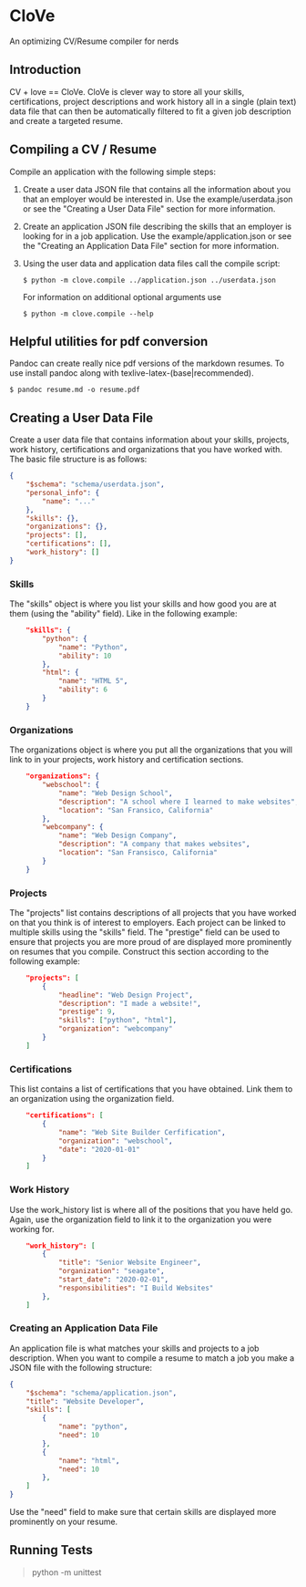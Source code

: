 # CloVe
An optimizing CV/Resume compiler for nerds

## Introduction
CV + love == CloVe. CloVe is clever way to store all your skills,
certifications, project descriptions and work history all in a single 
(plain text) data file that can then be automatically filtered to fit a given 
job description and create a targeted resume.

## Compiling a CV / Resume
Compile an application with the following simple steps:

1. Create a user data JSON file that contains all the information about you 
   that an employer would be interested in. Use the example/userdata.json or 
   see the "Creating a User Data File" section for more information.

2. Create an application JSON file describing the skills that an employer
   is looking for in a job application. Use the example/application.json or
   see the "Creating an Application Data File" section for more information.

3. Using the user data and application data files call the compile script:
   ```
   $ python -m clove.compile ../application.json ../userdata.json
   ```
   For information on additional optional arguments use
   ```
   $ python -m clove.compile --help
   ```

## Helpful utilities for pdf conversion
Pandoc can create really nice pdf versions of the markdown resumes. To use
install pandoc along with texlive-latex-(base|recommended).

```
$ pandoc resume.md -o resume.pdf
```

## Creating a User Data File
Create a user data file that contains information about your skills, projects,
work history, certifications and organizations that you have worked with. The 
basic file structure is as follows:

```json
{
    "$schema": "schema/userdata.json",
    "personal_info": {
        "name": "..."
    },
    "skills": {},
    "organizations": {},
    "projects": [],
    "certifications": [],
    "work_history": []
}
```

### Skills
The "skills" object is where you list your skills and how good you are
at them (using the "ability" field). Like in the following example:

```json
    "skills": {
        "python": {
            "name": "Python",
            "ability": 10
        },
        "html": {
            "name": "HTML 5",
            "ability": 6
        }
    }
```
### Organizations
The organizations object is where you put all the organizations that you will
link to in your projects, work history and certification sections. 

```json
    "organizations": {
        "webschool": {
            "name": "Web Design School",
            "description": "A school where I learned to make websites",
            "location": "San Fransico, California"
        },
        "webcompany": {
            "name": "Web Design Company",
            "description": "A company that makes websites",
            "location": "San Fransisco, California"
        }
    }
```

### Projects
The "projects" list contains descriptions of all projects that you have 
worked on that you think is of interest to employers. Each project can be 
linked to multiple skills using the "skills" field. The "prestige" field 
can be used to ensure that projects you are more proud of are displayed 
more prominently on resumes that you compile. Construct this section 
according to the following example:

```json
    "projects": [
        {
            "headline": "Web Design Project",
            "description": "I made a website!",
            "prestige": 9,
            "skills": ["python", "html"],
            "organization": "webcompany"
        }
    ]
```

### Certifications
This list contains a list of certifications that you have obtained. Link them
to an organization using the organization field.

```json
    "certifications": [
        {
            "name": "Web Site Builder Cerfification",
            "organization": "webschool",
            "date": "2020-01-01"
        }
    ]
```

### Work History
Use the work_history list is where all of the positions that you have held go. 
Again, use the organization field to link it to the organization you were 
working for.

```json
    "work_history": [
        {
            "title": "Senior Website Engineer",
            "organization": "seagate",
            "start_date": "2020-02-01",
            "responsibilities": "I Build Websites"
        },
    ]

```

### Creating an Application Data File
An application file is what matches your skills and projects to a job
description. When you want to compile a resume to match a job you make a 
JSON file with the following structure:

```json
{
    "$schema": "schema/application.json",
    "title": "Website Developer",
    "skills": [
        {
            "name": "python",
            "need": 10
        },
        {
            "name": "html",
            "need": 10
        },
    ]
}
```

Use the "need" field to make sure that certain skills are displayed more
prominently on your resume.

## Running Tests

> python -m unittest